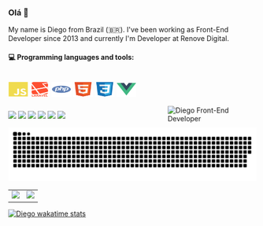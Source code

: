 ### Olá 👋

My name is Diego from Brazil (🇧🇷). I've been working as Front-End Developer since 2013 and currently I'm Developer at Renove Digital.

#### :computer: Programming languages and tools: 

<div style="display: inline_block"><br>
  <img align="center" alt="Diego Front-End Developer - js" height="30" width="40" src="https://raw.githubusercontent.com/devicons/devicon/master/icons/javascript/javascript-plain.svg">
  <img align="center" alt="Diego Front-End Developer - Laravel" height="30" width="40" src="https://raw.githubusercontent.com/devicons/devicon/master/icons/laravel/laravel-plain-wordmark.svg">
  <img align="center" alt="Diego Front-End Developer - js" height="30" width="40" src="https://raw.githubusercontent.com/devicons/devicon/master/icons/php/php-plain.svg">
  <img align="center" alt="Diego Front-End Developer - js" height="30" width="40" src="https://raw.githubusercontent.com/devicons/devicon/master/icons/html5/html5-original.svg">
  <img align="center" alt="Diego Front-End Developer - js" height="30" width="40" src="https://raw.githubusercontent.com/devicons/devicon/master/icons/css3/css3-original.svg">
  <img align="center" alt="Diego Front-End Developer - Vuejs" height="30" width="40" src="https://raw.githubusercontent.com/devicons/devicon/master/icons/vuejs/vuejs-original.svg">
  
</div>

  ##
  <img style='margin-top:-10px' width='180' align="right" alt="Diego Front-End Developer" src="https://octodex.github.com/images/spidertocat.png">
 
<div  style="display: inline_block" width='100%'> 
  <a href="#" target="_blank"><img src="https://img.shields.io/badge/YouTube-FF0000?style=for-the-badge&logo=youtube&logoColor=white" target="_blank"></a>
  <a href="https://www.instagram.com/diegoslva7/" target="_blank"><img src="https://img.shields.io/badge/-Instagram-%23E4405F?style=for-the-badge&logo=instagram&logoColor=white" target="_blank"></a>
 	<a href="#" target="_blank"><img src="https://img.shields.io/badge/Twitch-9146FF?style=for-the-badge&logo=twitch&logoColor=white" target="_blank"></a>
 <a href="#" target="_blank"><img src="https://img.shields.io/badge/Discord-7289DA?style=for-the-badge&logo=discord&logoColor=white" target="_blank"></a> 
  <a href = "mailto:diegoslva7@gmail.com"><img src="https://img.shields.io/badge/-Gmail-%23333?style=for-the-badge&logo=gmail&logoColor=white" target="_blank"></a>
  <a href="https://www.linkedin.com/in/diegoslva" target="_blank"><img src="https://img.shields.io/badge/-LinkedIn-%230077B5?style=for-the-badge&logo=linkedin&logoColor=white" target="_blank"></a> 
 
  ![Snake animation](https://github.com/diegoslva/diegoslva/blob/output/github-contribution-grid-snake.svg)
 
</div>
  
<table cellpadding="0" border='0'>
  <tr>
    <td style='border:none;'>
      <img height='180em' src="https://github-readme-stats.vercel.app/api?username=diegoslva&show_icons=true&theme=dracula&include_all_commits=true&count_private=true"/></td>
    <td valign="top"><img height='180em' src="https://github-readme-stats.vercel.app/api/top-langs/?username=diegoslva&layout=compact&langs_count=7&orgs=renovedigital&theme=dracula"/></td>
  </tr>
</table>

[![Diego wakatime stats](https://github-readme-stats.vercel.app/api/wakatime?username=diegoslva&layout=compact&theme=radical&)](https://github.com/anuraghazra/github-readme-stats)



